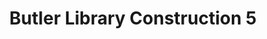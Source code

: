 ---
_date: 28-Jun-32
derivativo_link: https://derivativo-4.library.columbia.edu/iiif/2/ldpd:341107/
dlc_link: https://dlc.library.columbia.edu/catalog/cul:0cfxpnvxbc
format: photographs
iiif_json: https://derivativo-4.library.columbia.edu/iiif/2/ldpd:341107/info.json
name: Beals, A. Tennyson
native_jpg: https://derivativo-4.library.columbia.edu/iiif/2/ldpd:341107/full/!768,768/0/native.jpg
shelf_location: Box no. Box 162, Folder no. Folder 11 (Buildings & Grounds - Morningside
  - Butler Library, Construction 1932), Historical Photograph Collection
subjects: Academic libraries; New York (N.Y.); Butler Library
summary: Butler Library construction, 28 June 1932.
title: Butler Library Construction 5
layout: photo-page
---
